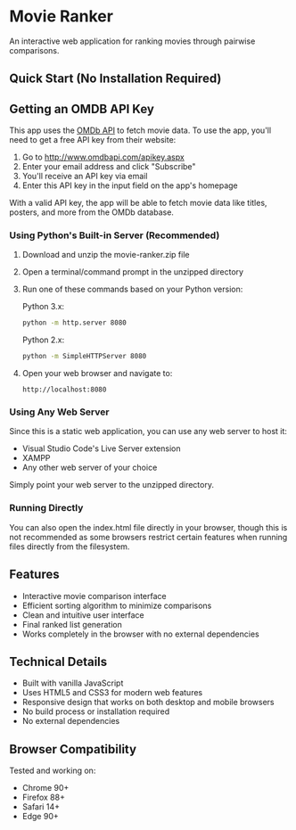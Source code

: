 # Movie Ranker

An interactive web application for ranking movies through pairwise comparisons.

## Quick Start (No Installation Required)

## Getting an OMDB API Key

This app uses the [OMDb API](http://www.omdbapi.com/) to fetch movie data. To use the app, you'll need to get a free API key from their website:

1. Go to http://www.omdbapi.com/apikey.aspx
2. Enter your email address and click "Subscribe"
3. You'll receive an API key via email 
4. Enter this API key in the input field on the app's homepage

With a valid API key, the app will be able to fetch movie data like titles, posters, and more from the OMDb database.

### Using Python's Built-in Server (Recommended)

1. Download and unzip the movie-ranker.zip file
2. Open a terminal/command prompt in the unzipped directory
3. Run one of these commands based on your Python version:

   Python 3.x:
   ```bash
   python -m http.server 8080
   ```

   Python 2.x:
   ```bash
   python -m SimpleHTTPServer 8080
   ```

4. Open your web browser and navigate to:
   ```
   http://localhost:8080
   ```

### Using Any Web Server

Since this is a static web application, you can use any web server to host it:

- Visual Studio Code's Live Server extension
- XAMPP
- Any other web server of your choice

Simply point your web server to the unzipped directory.

### Running Directly

You can also open the index.html file directly in your browser, though this is not recommended as some browsers restrict certain features when running files directly from the filesystem.

## Features

- Interactive movie comparison interface
- Efficient sorting algorithm to minimize comparisons
- Clean and intuitive user interface
- Final ranked list generation
- Works completely in the browser with no external dependencies

## Technical Details

- Built with vanilla JavaScript
- Uses HTML5 and CSS3 for modern web features
- Responsive design that works on both desktop and mobile browsers
- No build process or installation required
- No external dependencies

## Browser Compatibility

Tested and working on:
- Chrome 90+
- Firefox 88+
- Safari 14+
- Edge 90+


